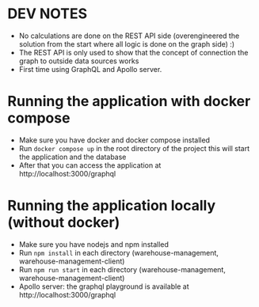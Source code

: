 # DEV NOTES
- No calculations are done on the REST API side (overengineered the solution from the start where all logic is done on the graph side) :) 
- The REST API is only used to show that the concept of connection the graph to outside data sources works
- First time using GraphQL and Apollo server.
# Running the application with docker compose

- Make sure you have docker and docker compose installed
- Run `docker compose up` in the root directory of the project 
this will start the application and the database
- After that you can access the application at http://localhost:3000/graphql

# Running the application locally (without docker)

- Make sure you have nodejs and npm installed
- Run `npm install` in each directory (warehouse-management, warehouse-management-client)
- Run `npm run start` in each directory (warehouse-management, warehouse-management-client)
- Apollo server: the graphql playground is available at http://localhost:3000/graphql
